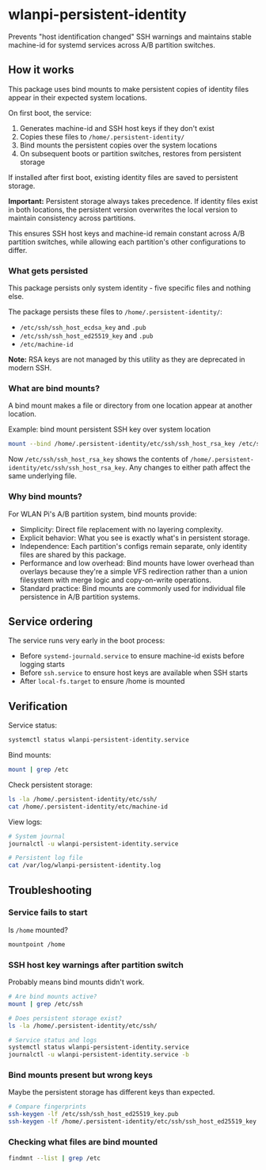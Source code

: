 # wlanpi-persistent-identity

Prevents "host identification changed" SSH warnings and maintains stable machine-id for systemd services across A/B partition switches.

## How it works

This package uses bind mounts to make persistent copies of identity files appear in their expected system locations.

On first boot, the service:

1. Generates machine-id and SSH host keys if they don't exist
2. Copies these files to `/home/.persistent-identity/`
3. Bind mounts the persistent copies over the system locations
4. On subsequent boots or partition switches, restores from persistent storage

If installed after first boot, existing identity files are saved to persistent storage.

**Important:** Persistent storage always takes precedence. If identity files exist in both locations, the persistent version overwrites the local version to maintain consistency across partitions.

This ensures SSH host keys and machine-id remain constant across A/B partition switches, while allowing each partition's other configurations to differ.

### What gets persisted

This package persists only system identity - five specific files and nothing else.

The package persists these files to `/home/.persistent-identity/`:

- `/etc/ssh/ssh_host_ecdsa_key` and `.pub`
- `/etc/ssh/ssh_host_ed25519_key` and `.pub`
- `/etc/machine-id`

**Note:** RSA keys are not managed by this utility as they are deprecated in modern SSH.

### What are bind mounts?

A bind mount makes a file or directory from one location appear at another location.

Example: bind mount persistent SSH key over system location

```bash
mount --bind /home/.persistent-identity/etc/ssh/ssh_host_rsa_key /etc/ssh/ssh_host_rsa_key
```

Now `/etc/ssh/ssh_host_rsa_key` shows the contents of `/home/.persistent-identity/etc/ssh/ssh_host_rsa_key`. Any changes to either path affect the same underlying file.

### Why bind mounts?

For WLAN Pi's A/B partition system, bind mounts provide:

- Simplicity: Direct file replacement with no layering complexity.
- Explicit behavior: What you see is exactly what's in persistent storage.
- Independence: Each partition's configs remain separate, only identity files are shared by this package.
- Performance and low overhead: Bind mounts have lower overhead than overlays because they're a simple VFS redirection rather than a union filesystem with merge logic and copy-on-write operations.
- Standard practice: Bind mounts are commonly used for individual file persistence in A/B partition systems.

## Service ordering

The service runs very early in the boot process:

- Before `systemd-journald.service` to ensure machine-id exists before logging starts
- Before `ssh.service` to ensure host keys are available when SSH starts
- After `local-fs.target` to ensure /home is mounted

## Verification

Service status:

```bash
systemctl status wlanpi-persistent-identity.service
```

Bind mounts:

```bash
mount | grep /etc
```

Check persistent storage:

```bash
ls -la /home/.persistent-identity/etc/ssh/
cat /home/.persistent-identity/etc/machine-id
```

View logs:

```bash
# System journal
journalctl -u wlanpi-persistent-identity.service

# Persistent log file
cat /var/log/wlanpi-persistent-identity.log
```

## Troubleshooting

### Service fails to start

Is `/home` mounted?

```bash
mountpoint /home
```

### SSH host key warnings after partition switch

Probably means bind mounts didn't work.

```bash
# Are bind mounts active?
mount | grep /etc/ssh

# Does persistent storage exist?
ls -la /home/.persistent-identity/etc/ssh/

# Service status and logs
systemctl status wlanpi-persistent-identity.service
journalctl -u wlanpi-persistent-identity.service -b
```

### Bind mounts present but wrong keys

Maybe the persistent storage has different keys than expected.

```bash
# Compare fingerprints
ssh-keygen -lf /etc/ssh/ssh_host_ed25519_key.pub
ssh-keygen -lf /home/.persistent-identity/etc/ssh/ssh_host_ed25519_key.pub
```

### Checking what files are bind mounted

```bash
findmnt --list | grep /etc
```